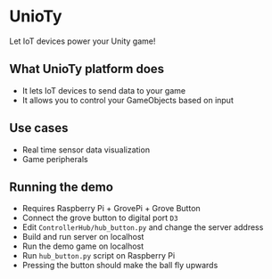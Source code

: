 # UnioTy
Let IoT devices power your Unity game!

## What UnioTy platform does
- It lets IoT devices to send data to your game
- It allows you to control your GameObjects based on input

## Use cases
- Real time sensor data visualization
- Game peripherals

## Running the demo
- Requires Raspberry Pi + GrovePi + Grove Button
- Connect the grove button to digital port `D3`
- Edit `ControllerHub/hub_button.py` and change the server address
- Build and run server on localhost
- Run the demo game on localhost
- Run `hub_button.py` script on Raspberry Pi
- Pressing the button should make the ball fly upwards
